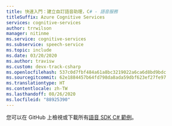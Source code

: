 ```yaml
---
title: 快速入門：建立自訂語音助理，C# - 語音服務
titleSuffix: Azure Cognitive Services
services: cognitive-services
author: trrwilson
manager: nitinme
ms.service: cognitive-services
ms.subservice: speech-service
ms.topic: include
ms.date: 03/20/2020
ms.author: travisw
ms.custom: devx-track-csharp
ms.openlocfilehash: 537c0d7fbf484a61a8bc3219022a6ca6d8bd9bdc
ms.sourcegitcommit: 62e1884457b64fd798da8ada59dbf623ef27fe97
ms.translationtype: HT
ms.contentlocale: zh-TW
ms.lasthandoff: 08/26/2020
ms.locfileid: "88925390"
---
```

您可以在 GitHub 上檢視或下載所有[語音 SDK C# 範例](https://aka.ms/speech/github-csharp)。 